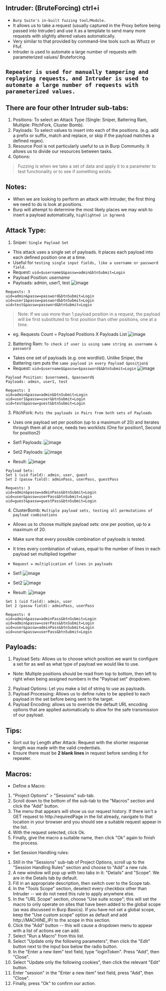 ## Intruder: (BruteForcing) ctrl+i
- `Burp Suite's in-built fuzzing tool/Module.`
- It allows us to take a request (usually captured in the Proxy before being passed into Intruder) and use it as a template to send many more requests with slightly altered values automatically.
- Very similar to that provided by command-line tools such as Wfuzz or Ffuf.
- Intruder is used to automate a large number of requests with parameterized values/ Bruteforcing.

## `Repeater is used for manually tampering and replaying requests, and Intruder is used to automate a large number of requests with parameterized values.`

## There are four other Intruder sub-tabs:
1. Positions: To select an Attack Type (Single: Sniper, Battering Ram, Multiple: PitchFork, Cluster Bomb).
2. Payloads: To select values to insert into each of the positions. (e.g. add a prefix or suffix, match and replace, or skip if the payload matches a defined regex).
3. Resource Pool is not particularly useful to us in Burp Community. It allows us to divide our resources between tasks.
4. Options: 

> Fuzzing is when we take a set of data and apply it to a parameter to test functionality or to see if something exists.

## Notes:
- When we are looking to perform an attack with Intruder, the first thing we need to do is look at positions.
- Burp will attempt to determine the most likely places we may wish to insert a payload automatically, `highlighted in $green$`

## Attack Type:
1. Sniper: `Single Payload Set`
- This attack uses a single set of payloads. It places each payload into each defined position one at a time.
- Useful for `testing single input fields, like a username or password field.`
- Request: `uid=$username$&passw=admin&btnSubmit=Login`
- Payload Position: $username$
- Payloads: admin, user1, test
![image](https://github.com/user-attachments/assets/2e647e5e-feaa-4333-831d-8b631b273f70)
```
Requests: 3
uid=admin&passw=password&btnSubmit=Login
uid=user1&passw=password&btnSubmit=Login
uid=test&passw=password&btnSubmit=Login
```
> Note: If we use more than 1 payload position in a request, the payload will be first substituted to first position than other positions, one at a time.
- eg. Requests Count = Payload Positions X Payloads List
![image](https://github.com/user-attachments/assets/ef3e0c7f-7e8b-46b0-9051-8d87ee7dd35f)


2. Battering Ram: `To check if user is using same string as username & password`
- Takes one set of payloads (e.g. one wordlist). Unlike Sniper, the Battering ram puts the `same payload in every Payload $position$`
- Request: `uid=$username$&passw=$password$&btnSubmit=Login`
![image](https://github.com/user-attachments/assets/cd616557-5548-46d8-ba28-b8f6f1d1e2ec)

```
Payload Position: $username$, $password$
Payloads: admin, user1, test

Requests: 3
uid=admin&passw=admin&btnSubmit=Login
uid=user1&passw=user&btnSubmit=Login
uid=test&passw=guest&btnSubmit=Login
```

3. PitchFork: `Puts the payloads in Pairs from both sets of Payloads`
- Uses one payload set per position (up to a maximum of 20) and iterates through them all at once, needs two worklists (One for position1, Second for position2)
- Set1 Payloads:
![image](https://github.com/user-attachments/assets/346745cb-1e02-477c-b128-0a9392351d5b)

- Set2 Payloads:
![image](https://github.com/user-attachments/assets/c6433eaa-2927-4f76-a0e4-d990a9643ab8)

- Result:
![image](https://github.com/user-attachments/assets/991c3a54-4afe-43ef-b229-6565138ab1d6)

```
Payload Sets:
Set 1 (uid field): admin, user, guest
Set 2 (passw field): adminPass, userPass, guestPass

Requests: 3
uid=admin&passw=adminPass&btnSubmit=Login
uid=user&passw=userPass&btnSubmit=Login
uid=guest&passw=guestPass&btnSubmit=Login
```


4. ClusterBomb: `Multiple payload sets, testing all permutations of payload combinations`
- Allows us to choose multiple payload sets: one per position, up to a maximum of 20.
- Make sure that every possible combination of payloads is tested.
- It tries every combination of values, equal to the number of lines in each payload set multiplied together
- `Request = multiplication of lines in payloads`
- Set1
![image](https://github.com/user-attachments/assets/aca70423-edd0-400d-9e3a-f28d29ce9e15)

- Set2
![image](https://github.com/user-attachments/assets/37f49b35-b5fd-4c4e-9126-a266414b2d31)

- Result:
![image](https://github.com/user-attachments/assets/78871431-c3c5-48c3-9678-2f4b87025209)

```eg. 
Set 1 (uid field): admin, user
Set 2 (passw field): adminPass, userPass

Requests: 4
uid=admin&passw=adminPass&btnSubmit=Login
uid=admin&passw=userPass&btnSubmit=Login
uid=user&passw=adminPass&btnSubmit=Login
uid=user&passw=userPass&btnSubmit=Login
```

## Payloads:
1. Payload Sets: Allows us to choose which position we want to configure a set for as well as what type of payload we would like to use.
- Note: Multiple positions should be read from top to bottom, then left to right when being assigned numbers in the "Payload set" dropdown.
2. Payload Options: Let you make a list of string to use as payloads.
3. Payload Processing: Allows us to define rules to be applied to each payload in the set before being sent to the target.
4. Payload Encoding: allows us to override the default URL encoding options that are applied automatically to allow for the safe transmission of our payload.

## Tips:
- Sort out by Length after Attack: Request with the shorter response length was made with the valid credentials.
- Ensure there must be **2 blank lines** in request before sending it for repeater.

## Macros:
- Define a Macro:
1. "Project Options" > "Sessions" sub-tab.
2. Scroll down to the bottom of the sub-tab to the "Macros" section and click the "Add" button.
3. The menu that appears will show us our request history. If there isn't a GET request to http:/requiredPage in the list already, navigate to that location in your browser and you should see a suitable request appear in the list.
4. With the request selected, click Ok.
5. Finally, give the macro a suitable name, then click "Ok" again to finish the process.

- Set Session Handling rules:
1. Still in the "Sessions" sub-tab of Project Options, scroll up to the "Session Handling Rules" section and choose to "Add" a new rule.
2. A new window will pop up with two tabs in it: "Details" and "Scope". We are in the Details tab by default.
3. Fill in an appropriate description, then switch over to the Scope tab.
4. In the "Tools Scope" section, deselect every checkbox other than Intruder -- we do not need this rule to apply anywhere else.
5. In the "URL Scope" section, choose "Use suite scope"; this will set the macro to only operate on sites that have been added to the global scope (as was discussed in Burp Basics). If you have not set a global scope, keep the "Use custom scope" option as default and add http://MACHINE_IP/ to the scope in this section.
6. Click the "Add" button -- this will cause a dropdown menu to appear with a list of actions we can add.
7. Select "Run a Macro" from this list.
8. Select "Update only the following parameters", then click the "Edit" button next to the input box below the radio button.
9. In the "Enter a new item" text field, type "loginToken". Press "Add", then "Close".
10. Select "Update only the following cookies", then click the relevant "Edit" button.
11. Enter "session" in the "Enter a new item" text field, press "Add", then "Close".
12. Finally, press "Ok" to confirm our action.





